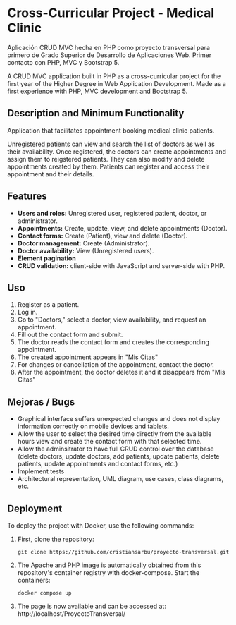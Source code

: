 # Cross-Curricular Project - Medical Clinic
Aplicación CRUD MVC hecha en PHP como proyecto transversal para primero de Grado Superior de Desarrollo de Aplicaciones Web. Primer contacto con PHP, MVC y Bootstrap 5.

A CRUD MVC application built in PHP as a cross-curricular project for the first year of the Higher Degree in Web Application Development. Made as a first experience with PHP, MVC development and Bootstrap 5.

## Description and Minimum Functionality
Application that facilitates appointment booking medical clinic patients.

Unregistered patients can view and search the list of doctors as well as their availability. Once registered, the doctors can create appointments and assign them to reigstered patients. They can also modify and delete appointments created by them. Patients can register and access their appointment and their details.

## Features
- **Users and roles:** Unregistered user, registered patient, doctor, or administrator. 
- **Appointments:** Create, update, view, and delete appointments (Doctor). 
- **Contact forms:** Create (Patient), view and delete (Doctor). 
- **Doctor management:** Create (Administrator). 
- **Doctor availability:** View (Unregistered users). 
- **Element pagination** 
- **CRUD validation:** client-side with JavaScript and server-side with PHP.

## Uso
1. Register as a patient. 
2. Log in. 
3. Go to "Doctors," select a doctor, view availability, and request an appointment. 
4. Fill out the contact form and submit. 
5. The doctor reads the contact form and creates the corresponding appointment. 
6. The created appointment appears in "Mis Citas" 
7. For changes or cancellation of the appointment, contact the doctor. 
8. After the appointment, the doctor deletes it and it disappears from "Mis Citas"

## Mejoras / Bugs

 - Graphical interface suffers unexpected changes and does not display information correctly on mobile devices and tablets.
 - Allow the user to select the desired time directly from the available hours view and create the contact form with that selected time.
 - Allow the adminsitrator to have full CRUD control over the database (delete doctors, update doctors, add patients, update patients, delete patients, update appointments and contact forms, etc.)
 - Implement tests
 - Architectural representation, UML diagram, use cases, class diagrams, etc.


## Deployment
To deploy the project with Docker, use the following commands:
1. First, clone the repository:
	```git
	git clone https://github.com/cristiansarbu/proyecto-transversal.git
	``` 
2. The Apache and PHP image is automatically obtained from this repository's container registry with docker-compose. Start the containers:
	```docker
	docker compose up
	```
3. The page is now available and can be accessed at: http://localhost/ProyectoTransversal/


